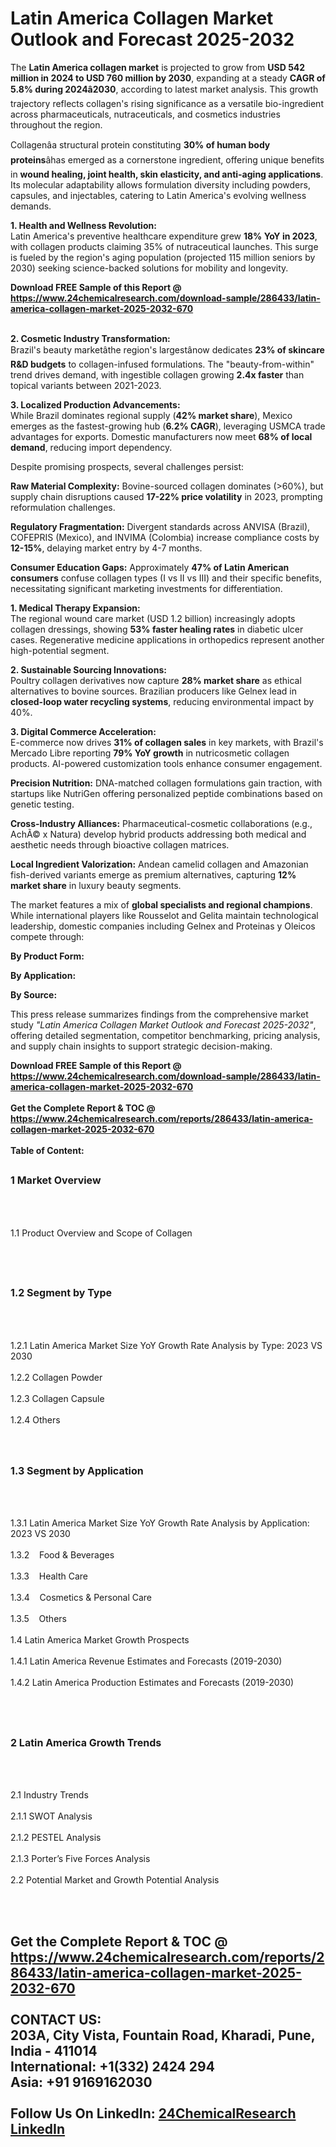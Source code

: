 <h1>Latin America Collagen Market Outlook and Forecast 2025-2032</h1><p>The <strong>Latin America collagen market</strong> is projected to grow from <strong>USD 542 million in 2024 to USD 760 million by 2030</strong>, expanding at a steady <strong>CAGR of 5.8% during 2024â2030</strong>, according to latest market analysis. This growth trajectory reflects collagen's rising significance as a versatile bio-ingredient across pharmaceuticals, nutraceuticals, and cosmetics industries throughout the region.</p><p>Collagenâa structural protein constituting <strong>30% of human body proteins</strong>âhas emerged as a cornerstone ingredient, offering unique benefits in <strong>wound healing, joint health, skin elasticity, and anti-aging applications</strong>. Its molecular adaptability allows formulation diversity including powders, capsules, and injectables, catering to Latin America's evolving wellness demands.</p><p><strong>1. Health and Wellness Revolution:</strong><br>
Latin America's preventive healthcare expenditure grew <strong>18% YoY in 2023</strong>, with collagen products claiming 35% of nutraceutical launches. This surge is fueled by the region's aging population (projected 115 million seniors by 2030) seeking science-backed solutions for mobility and longevity.</p><div><b>Download FREE Sample of this Report @ 
            <a href="https://www.24chemicalresearch.com/download-sample/286433/latin-america-collagen-market-2025-2032-670">
            https://www.24chemicalresearch.com/download-sample/286433/latin-america-collagen-market-2025-2032-670</a></b></div><br><p><strong>2. Cosmetic Industry Transformation:</strong><br>
Brazil's beauty marketâthe region's largestânow dedicates <strong>23% of skincare R&amp;D budgets</strong> to collagen-infused formulations. The "beauty-from-within" trend drives demand, with ingestible collagen growing <strong>2.4x faster</strong> than topical variants between 2021-2023.</p><p><strong>3. Localized Production Advancements:</strong><br>
While Brazil dominates regional supply (<strong>42% market share</strong>), Mexico emerges as the fastest-growing hub (<strong>6.2% CAGR</strong>), leveraging USMCA trade advantages for exports. Domestic manufacturers now meet <strong>68% of local demand</strong>, reducing import dependency.</p><p>Despite promising prospects, several challenges persist:</p><p><strong>Raw Material Complexity:</strong> Bovine-sourced collagen dominates (&gt;60%), but supply chain disruptions caused <strong>17-22% price volatility</strong> in 2023, prompting reformulation challenges.</p><p><strong>Regulatory Fragmentation:</strong> Divergent standards across ANVISA (Brazil), COFEPRIS (Mexico), and INVIMA (Colombia) increase compliance costs by <strong>12-15%</strong>, delaying market entry by 4-7 months.</p><p><strong>Consumer Education Gaps:</strong> Approximately <strong>47% of Latin American consumers</strong> confuse collagen types (I vs II vs III) and their specific benefits, necessitating significant marketing investments for differentiation.</p><p><strong>1. Medical Therapy Expansion:</strong><br>
The regional wound care market (USD 1.2 billion) increasingly adopts collagen dressings, showing <strong>53% faster healing rates</strong> in diabetic ulcer cases. Regenerative medicine applications in orthopedics represent another high-potential segment.</p><p><strong>2. Sustainable Sourcing Innovations:</strong><br>
Poultry collagen derivatives now capture <strong>28% market share</strong> as ethical alternatives to bovine sources. Brazilian producers like Gelnex lead in <strong>closed-loop water recycling systems</strong>, reducing environmental impact by 40%.</p><p><strong>3. Digital Commerce Acceleration:</strong><br>
E-commerce now drives <strong>31% of collagen sales</strong> in key markets, with Brazil's Mercado Libre reporting <strong>79% YoY growth</strong> in nutricosmetic collagen products. AI-powered customization tools enhance consumer engagement.</p><p><strong>Precision Nutrition:</strong> DNA-matched collagen formulations gain traction, with startups like NutriGen offering personalized peptide combinations based on genetic testing.</p><p><strong>Cross-Industry Alliances:</strong> Pharmaceutical-cosmetic collaborations (e.g., AchÃ© x Natura) develop hybrid products addressing both medical and aesthetic needs through bioactive collagen matrices.</p><p><strong>Local Ingredient Valorization:</strong> Andean camelid collagen and Amazonian fish-derived variants emerge as premium alternatives, capturing <strong>12% market share</strong> in luxury beauty segments.</p><p>The market features a mix of <strong>global specialists and regional champions</strong>. While international players like Rousselot and Gelita maintain technological leadership, domestic companies including Gelnex and Proteinas y Oleicos compete through:</p><p><strong>By Product Form:</strong></p><p><strong>By Application:</strong></p><p><strong>By Source:</strong></p><p>This press release summarizes findings from the comprehensive market study <em>"Latin America Collagen Market Outlook and Forecast 2025-2032"</em>, offering detailed segmentation, competitor benchmarking, pricing analysis, and supply chain insights to support strategic decision-making.</p><div><b>Download FREE Sample of this Report @ 
            <a href="https://www.24chemicalresearch.com/download-sample/286433/latin-america-collagen-market-2025-2032-670">
            https://www.24chemicalresearch.com/download-sample/286433/latin-america-collagen-market-2025-2032-670</a></b></div><br><div><b>Get the Complete Report & TOC @ 
            <a href="https://www.24chemicalresearch.com/reports/286433/latin-america-collagen-market-2025-2032-670">
            https://www.24chemicalresearch.com/reports/286433/latin-america-collagen-market-2025-2032-670</a></b></div><br>
            <b>Table of Content:</b><p><h2><span style="font-size:16px"><strong>1 Market Overview&nbsp;&nbsp; &nbsp;</strong></span></h2><br />
<br />
<p>1.1 Product Overview and Scope of Collagen&nbsp;</p><br />
<br />
<h2><strong><span style="font-size:16px">1.2 Segment by Type&nbsp;&nbsp; &nbsp;</span></strong></h2><br />
<br />
<p>1.2.1 Latin America Market Size YoY Growth Rate Analysis by Type: 2023 VS 2030&nbsp;&nbsp; &nbsp;<br /><br />
1.2.2 Collagen Powder&nbsp;&nbsp; &nbsp;<br /><br />
1.2.3 Collagen Capsule<br /><br />
1.2.4 Others<br /><br />
<br />
<h2><span style="font-size:16px"><strong>1.3 Segment by Application&nbsp;&nbsp;</strong></span></h2><br />
<br />
<p>1.3.1 Latin America Market Size YoY Growth Rate Analysis by Application: 2023 VS 2030&nbsp;&nbsp; &nbsp;<br /><br />
1.3.2&nbsp;&nbsp; &nbsp;Food & Beverages<br /><br />
1.3.3&nbsp;&nbsp; &nbsp;Health Care<br /><br />
1.3.4&nbsp;&nbsp; &nbsp;Cosmetics & Personal Care<br /><br />
1.3.5&nbsp;&nbsp; &nbsp;Others<br /><br />
1.4 Latin America Market Growth Prospects&nbsp;&nbsp; &nbsp;<br /><br />
1.4.1 Latin America Revenue Estimates and Forecasts (2019-2030)&nbsp;&nbsp; &nbsp;<br /><br />
1.4.2 Latin America Production Estimates and Forecasts (2019-2030)&nbsp;&nbsp;</p><br />
<br />
<h2><span style="font-size:16px"><strong>2 Latin America Growth Trends&nbsp;&nbsp; &nbsp;</strong></span></h2><br />
<br />
<p>2.1 Industry Trends&nbsp;&nbsp; &nbsp;<br /><br />
2.1.1 SWOT Analysis&nbsp;&nbsp; &nbsp;<br /><br />
2.1.2 PESTEL Analysis&nbsp;&nbsp; &nbsp;<br /><br />
2.1.3 Porter&rsquo;s Five Forces Analysis&nbsp;&nbsp; &nbsp;<br /><br />
2.2 Potential Market and Growth Potential Analysis&nbsp;&nbsp; &nbsp;</p><br />
<br />
<h2><s</p><div><b>Get the Complete Report & TOC @ 
            <a href="https://www.24chemicalresearch.com/reports/286433/latin-america-collagen-market-2025-2032-670">
            https://www.24chemicalresearch.com/reports/286433/latin-america-collagen-market-2025-2032-670</a></b></div><br><b>CONTACT US:</b><br>
            203A, City Vista, Fountain Road, Kharadi, Pune, India - 411014<br>
            International: +1(332) 2424 294<br>
            Asia: +91 9169162030 <br><br>
            Follow Us On LinkedIn: <a href="https://www.linkedin.com/company/24chemicalresearch/">24ChemicalResearch LinkedIn</a>